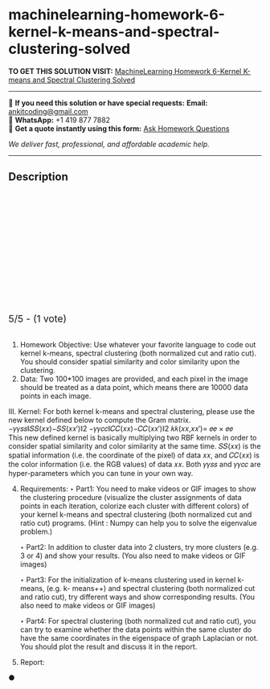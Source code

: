 # machinelearning-homework-6-kernel-k-means-and-spectral-clustering-solved
**TO GET THIS SOLUTION VISIT:** [MachineLearning Homework 6-Kernel K-means and Spectral Clustering Solved](https://www.ankitcodinghub.com/product/machinelearning-homework-6-kernel-k-means-and-spectral-clustering-solved/)


---

📩 **If you need this solution or have special requests:** **Email:** ankitcoding@gmail.com  
📱 **WhatsApp:** +1 419 877 7882  
📄 **Get a quote instantly using this form:** [Ask Homework Questions](https://www.ankitcodinghub.com/services/ask-homework-questions/)

*We deliver fast, professional, and affordable academic help.*

---

<h2>Description</h2>



<div class="kk-star-ratings kksr-auto kksr-align-center kksr-valign-top" data-payload="{&quot;align&quot;:&quot;center&quot;,&quot;id&quot;:&quot;92057&quot;,&quot;slug&quot;:&quot;default&quot;,&quot;valign&quot;:&quot;top&quot;,&quot;ignore&quot;:&quot;&quot;,&quot;reference&quot;:&quot;auto&quot;,&quot;class&quot;:&quot;&quot;,&quot;count&quot;:&quot;1&quot;,&quot;legendonly&quot;:&quot;&quot;,&quot;readonly&quot;:&quot;&quot;,&quot;score&quot;:&quot;5&quot;,&quot;starsonly&quot;:&quot;&quot;,&quot;best&quot;:&quot;5&quot;,&quot;gap&quot;:&quot;4&quot;,&quot;greet&quot;:&quot;Rate this product&quot;,&quot;legend&quot;:&quot;5\/5 - (1 vote)&quot;,&quot;size&quot;:&quot;24&quot;,&quot;title&quot;:&quot;MachineLearning Homework 6-Kernel K-means and Spectral Clustering Solved&quot;,&quot;width&quot;:&quot;138&quot;,&quot;_legend&quot;:&quot;{score}\/{best} - ({count} {votes})&quot;,&quot;font_factor&quot;:&quot;1.25&quot;}">

<div class="kksr-stars">

<div class="kksr-stars-inactive">
            <div class="kksr-star" data-star="1" style="padding-right: 4px">


<div class="kksr-icon" style="width: 24px; height: 24px;"></div>
        </div>
            <div class="kksr-star" data-star="2" style="padding-right: 4px">


<div class="kksr-icon" style="width: 24px; height: 24px;"></div>
        </div>
            <div class="kksr-star" data-star="3" style="padding-right: 4px">


<div class="kksr-icon" style="width: 24px; height: 24px;"></div>
        </div>
            <div class="kksr-star" data-star="4" style="padding-right: 4px">


<div class="kksr-icon" style="width: 24px; height: 24px;"></div>
        </div>
            <div class="kksr-star" data-star="5" style="padding-right: 4px">


<div class="kksr-icon" style="width: 24px; height: 24px;"></div>
        </div>
    </div>

<div class="kksr-stars-active" style="width: 138px;">
            <div class="kksr-star" style="padding-right: 4px">


<div class="kksr-icon" style="width: 24px; height: 24px;"></div>
        </div>
            <div class="kksr-star" style="padding-right: 4px">


<div class="kksr-icon" style="width: 24px; height: 24px;"></div>
        </div>
            <div class="kksr-star" style="padding-right: 4px">


<div class="kksr-icon" style="width: 24px; height: 24px;"></div>
        </div>
            <div class="kksr-star" style="padding-right: 4px">


<div class="kksr-icon" style="width: 24px; height: 24px;"></div>
        </div>
            <div class="kksr-star" style="padding-right: 4px">


<div class="kksr-icon" style="width: 24px; height: 24px;"></div>
        </div>
    </div>
</div>


<div class="kksr-legend" style="font-size: 19.2px;">
            5/5 - (1 vote)    </div>
    </div>
<div class="page" title="Page 1">
<div class="layoutArea">
<div class="column">
&nbsp;

<ol>
<li>Homework Objective: Use whatever your favorite language to code out kernel k-means, spectral clustering (both normalized cut and ratio cut). You should consider spatial similarity and color similarity upon the clustering.</li>
<li>Data: Two 100*100 images are provided, and each pixel in the image should be treated as a data point, which means there are 10000 data points in each image.</li>
</ol>
</div>
</div>
<div class="layoutArea">
<div class="column">
III. Kernel: For both kernel k-means and spectral clustering, please use the new kernel defined below to compute the Gram matrix.

</div>
</div>
<div class="layoutArea">
<div class="column">
−𝛾𝛾𝑠𝑠∥𝑆𝑆(𝑥𝑥)−𝑆𝑆(𝑥𝑥′)∥2 −𝛾𝛾𝑐𝑐∥𝐶𝐶(𝑥𝑥)−𝐶𝐶(𝑥𝑥′)∥2 𝑘𝑘(𝑥𝑥,𝑥𝑥′)= 𝑒𝑒 × 𝑒𝑒

</div>
</div>
<div class="layoutArea">
<div class="column">
This new defined kernel is basically multiplying two RBF kernels in order to consider spatial similarity and color similarity at the same time. 𝑆𝑆(𝑥𝑥) is the spatial information (i.e. the coordinate of the pixel) of data 𝑥𝑥, and 𝐶𝐶(𝑥𝑥) is the color information (i.e. the RGB values) of data 𝑥𝑥. Both 𝛾𝛾𝑠𝑠 and 𝛾𝛾𝑐𝑐 are hyper-parameters which you can tune in your own way.

<ol start="4">
<li>Requirements:
‣ Part1: You need to make videos or GIF images to show the clustering procedure (visualize the cluster assignments of data points in each iteration, colorize each cluster with different colors) of your kernel k-means and spectral clustering (both normalized cut and ratio cut) programs. (Hint : Numpy can help you to solve the eigenvalue problem.)

‣ Part2: In addition to cluster data into 2 clusters, try more clusters (e.g. 3 or 4) and show your results. (You also need to make videos or GIF images)

‣ Part3: For the initialization of k-means clustering used in kernel k-means, (e.g. k- means++) and spectral clustering (both normalized cut and ratio cut), try different ways and show corresponding results. (You also need to make videos or GIF images)

‣ Part4: For spectral clustering (both normalized cut and ratio cut), you can try to examine whether the data points within the same cluster do have the same coordinates in the eigenspace of graph Laplacian or not. You should plot the result and discuss it in the report.
</li>
<li>Report:</li>
</ol>
</div>
</div>
</div>
<div class="page" title="Page 2">
<div class="layoutArea">
<div class="column">
●

</div>
</div>
</div>

